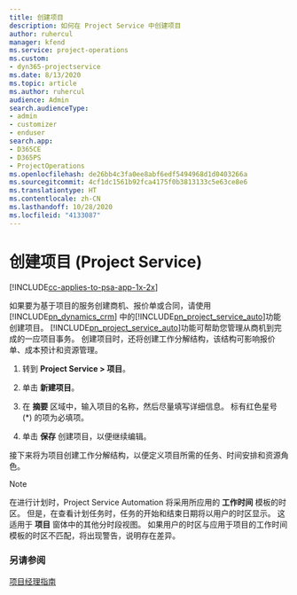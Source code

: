 ```yaml
---
title: 创建项目
description: 如何在 Project Service 中创建项目
author: ruhercul
manager: kfend
ms.service: project-operations
ms.custom:
- dyn365-projectservice
ms.date: 8/13/2020
ms.topic: article
ms.author: ruhercul
audience: Admin
search.audienceType:
- admin
- customizer
- enduser
search.app:
- D365CE
- D365PS
- ProjectOperations
ms.openlocfilehash: de26bb4c3fa0ee8abf6edf5494968d1d0403266a
ms.sourcegitcommit: 4cf1dc1561b92fca4175f0b3813133c5e63ce8e6
ms.translationtype: HT
ms.contentlocale: zh-CN
ms.lasthandoff: 10/28/2020
ms.locfileid: "4133087"
---
```

# <a name="create-a-project-project-service"></a>创建项目 (Project Service)

[!INCLUDE[cc-applies-to-psa-app-1x-2x](../includes/cc-applies-to-psa-app-1x-2x.md)]

如果要为基于项目的服务创建商机、报价单或合同，请使用 [!INCLUDE[pn_dynamics_crm](../includes/pn-dynamics-crm.md)] 中的[!INCLUDE[pn_project_service_auto](../includes/pn-project-service-auto.md)]功能创建项目。 [!INCLUDE[pn_project_service_auto](../includes/pn-project-service-auto.md)]功能可帮助您管理从商机到完成的一应项目事务。 创建项目时，还将创建工作分解结构，该结构可影响报价单、成本预计和资源管理。  
  
1.  转到 **Project Service > 项目**。  
  
2.  单击 **新建项目**。  
  
3.  在 **摘要** 区域中，输入项目的名称，然后尽量填写详细信息。 标有红色星号 (*) 的项为必填项。  
  
4.  单击 **保存** 创建项目，以便继续编辑。  
  
接下来将为项目创建工作分解结构，以便定义项目所需的任务、时间安排和资源角色。  

> [!NOTE]
> 在进行计划时，Project Service Automation 将采用所应用的 **工作时间** 模板的时区。 但是，在查看计划任务时，任务的开始和结束日期将以用户的时区显示。 这适用于 **项目** 窗体中的其他分时段视图。 如果用户的时区与应用于项目的工作时间模板的时区不匹配，将出现警告，说明存在差异。 
  
### <a name="see-also"></a>另请参阅  
 [项目经理指南](../psa/project-manager-guide.md)
